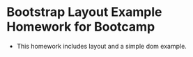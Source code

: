 # Bootstrap Layout Example Homework for Bootcamp

* This homework includes layout and a simple dom example.
